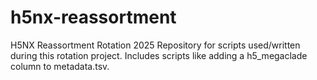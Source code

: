 # h5nx-reassortment
H5NX Reassortment Rotation 2025
Repository for scripts used/written during this rotation project.
Includes scripts like adding a h5_megaclade column to metadata.tsv.


